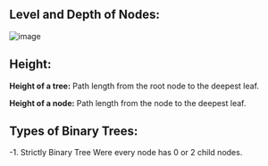 ## Level and Depth of Nodes:
![image](https://github.com/user-attachments/assets/a4ceca54-fde9-488f-a139-8d6d7aa71c2f)

## Height:
**Height of a tree:** Path length from the root node to the deepest leaf.

**Height of a node:** Path length from the node to the deepest leaf.

## Types of Binary Trees:
  -1. Strictly Binary Tree
  Were every node has 0 or 2 child nodes.
  
